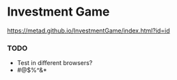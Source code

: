 # Investment Game
https://metad.github.io/InvestmentGame/index.html?id=id

### TODO
- Test in different browsers?
- #@$%^&*
